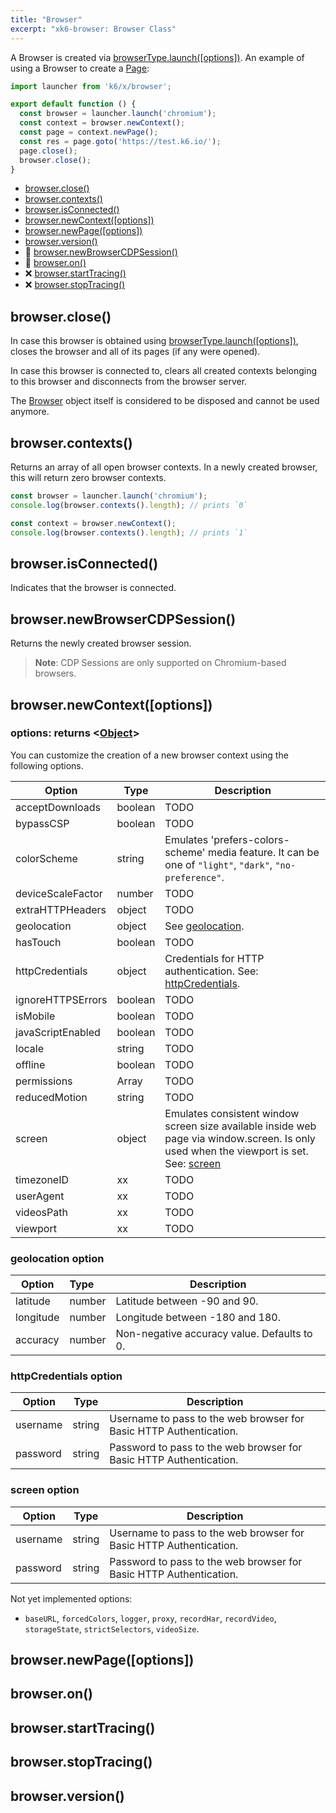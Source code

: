 ```yaml
---
title: "Browser"
excerpt: "xk6-browser: Browser Class"
---
```


<BrowserCompatibility/>

A Browser is created via [browserType.launch([options])](03-browser-type.md#launch). An example of using a Browser to create a [Page](09-page.md):

```javascript
import launcher from 'k6/x/browser';

export default function () {
  const browser = launcher.launch('chromium');
  const context = browser.newContext();
  const page = context.newPage();
  const res = page.goto('https://test.k6.io/');
  page.close();
  browser.close();
}
```

- [browser.close()](#browser-close)
- [browser.contexts()](#browser-contexts)
- [browser.isConnected()](#browser-isconnected)
- [browser.newContext([options])](#browser-newcontext-options)
- [browser.newPage([options])](#browser-newpage-options)
- [browser.version()](#browser-version)
- 🚧 [browser.newBrowserCDPSession()](#browser-newbrowsercdpsession)
- 🚧 [browser.on()](#browser-on)
- ❌ [browser.startTracing()](#browser-starttracing)
- ❌ [browser.stopTracing()](#browser-stoptracing)


## browser.close()

In case this browser is obtained using [browserType.launch([options])](03-browser-type.md#launch), closes the browser and all of its pages (if any were opened).

In case this browser is connected to, clears all created contexts belonging to this browser and disconnects from the browser server.

The [Browser](01-browser.md) object itself is considered to be disposed and cannot be used anymore.

## browser.contexts()

Returns an array of all open browser contexts. In a newly created browser, this will return zero browser contexts.

<!-- eslint-skip -->

```javascript
const browser = launcher.launch('chromium');
console.log(browser.contexts().length); // prints `0`

const context = browser.newContext();
console.log(browser.contexts().length); // prints `1`
```

## browser.isConnected()

Indicates that the browser is connected.

## browser.newBrowserCDPSession()

Returns the newly created browser session.

> **Note**:
> CDP Sessions are only supported on Chromium-based browsers.

## browser.newContext([options])

### options: returns <[Object](https://developer.mozilla.org/en-US/docs/Web/JavaScript/Reference/Global_Objects/Object)>

You can customize the creation of a new browser context using the following options.

<!-- vale off -->

| Option            | Type                   | Description |
| ----------------- | ---------------------- | ----------- |
| acceptDownloads   | boolean                | TODO |
| bypassCSP         | boolean                | TODO |
| colorScheme       | string                 | Emulates 'prefers-colors-scheme' media feature. It can be one of `"light"`, `"dark"`, `"no-preference"`. |
| deviceScaleFactor | number                 | TODO |
| extraHTTPHeaders  | object                 | TODO |
| geolocation       | object                 | See [geolocation](#newcontext-geolocation). |
| hasTouch          | boolean                | TODO |
| httpCredentials   | object                 | Credentials for HTTP authentication. See: [httpCredentials](#newcontext-http-credentials). |
| ignoreHTTPSErrors | boolean                | TODO |
| isMobile          | boolean                | TODO |
| javaScriptEnabled | boolean                | TODO |
| locale            | string                 | TODO |
| offline           | boolean                | TODO |
| permissions       | Array                  | TODO |
| reducedMotion     | string                 | TODO |
| screen            | object                 | Emulates consistent window screen size available inside web page via window.screen. Is only used when the viewport is set. See: [screen](#newcontext-screen) |
| timezoneID        | xx                     | TODO |
| userAgent         | xx                     | TODO |
| videosPath        | xx                     | TODO |
| viewport          | xx                     | TODO |

<!-- vale on -->

### <a name="newcontext-geolocation">geolocation option</a>

| Option    | Type   | Description |
| --------- | :----- | ----------- |
| latitude  | number | Latitude between -90 and 90. |
| longitude | number | Longitude between -180 and 180. |
| accuracy  | number | Non-negative accuracy value. Defaults to 0. |

### <a name="newcontext-http-credentials">httpCredentials option</a>

| Option   | Type   | Description |
| -------- | ------ | ----------- |
| username | string | Username to pass to the web browser for Basic HTTP Authentication. |
| password | string | Password to pass to the web browser for Basic HTTP Authentication. |

### <a name="newcontext-screen">screen option</a>

| Option   | Type   | Description |
| -------- | ------ | ----------- |
| username | string | Username to pass to the web browser for Basic HTTP Authentication. |
| password | string | Password to pass to the web browser for Basic HTTP Authentication. |


Not yet implemented options:

  * `baseURL`, `forcedColors`, `logger`, `proxy`, `recordHar`, `recordVideo`, `storageState`, `strictSelectors`, `videoSize`.

## browser.newPage([options])

## browser.on()

## browser.startTracing()

## browser.stopTracing()

## browser.version()

